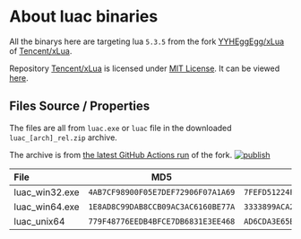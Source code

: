 # About luac binaries

All the binarys here are targeting lua `5.3.5` from the fork [YYHEggEgg/xLua](https://github.com/YYHEggEgg/xLua) of [Tencent/xLua](https://github.com/Tencent/xLua).

Repository [Tencent/xLua](https://github.com/Tencent/xLua) is licensed under [MIT License](https://github.com/Tencent/xLua/blob/master/LICENSE.TXT). It can be viewed [here](../../ThirdPartyLicenses/xlua/LICENSE.TXT).

## Files Source / Properties

The files are all from `luac.exe` or `luac` file in the downloaded `luac_[arch]_rel.zip` archive.

The archive is from [the latest GitHub Actions run](https://github.com/YYHEggEgg/xLua/actions/runs/6074286949) of the fork. [![publish](https://github.com/YYHEggEgg/xLua/actions/workflows/publish.yml/badge.svg)](https://github.com/YYHEggEgg/xLua/actions/workflows/publish.yml)

| File | MD5 | SHA1 | CRC32 |
| :------- | :-------: | :-------: | :-------: |
| luac_win32.exe | `4AB7CF98900F05E7DEF72906F07A1A69` | `7FEFD51224FB0D9286D75C8EBF76BDB6D582D6F9` | `4E57A653` |
| luac_win64.exe | `1E8AD8C99DAB8CCB09AC3AC6160BE77A` | `3333899ACA25DC1462D53D3D0EE35D1C998C0D2D` | `270E2ADD` |
| luac_unix64 | `779F48776EEDB4BFCE7DB6831E3EE468` | `AD6CDA3E65BB66AF1E56B6171F4DB1480A07A4ED` | `C407D57D` |
